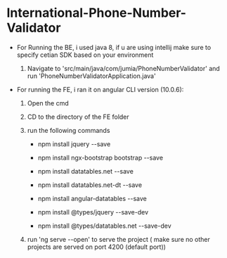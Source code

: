 # International-Phone-Number-Validator

- For Running the BE, i used java 8, if u are using intellij make sure to specify cetian SDK based on your environment


    1. Navigate to 'src/main/java/com/jumia/PhoneNumberValidator' and run 'PhoneNumberValidatorApplication.java'


- For running the FE, i ran it on angular CLI version (10.0.6):

    1. Open the cmd
    2. CD to the directory of the FE folder
    3. run the following commands 

        - npm install jquery --save
        - npm install ngx-bootstrap bootstrap --save

        - npm install datatables.net --save
        - npm install datatables.net-dt --save
        - npm install angular-datatables --save
        - npm install @types/jquery --save-dev
        - npm install @types/datatables.net --save-dev
    4. run 'ng serve --open' to serve the project ( make sure no other projects are served on port 4200 (default port))